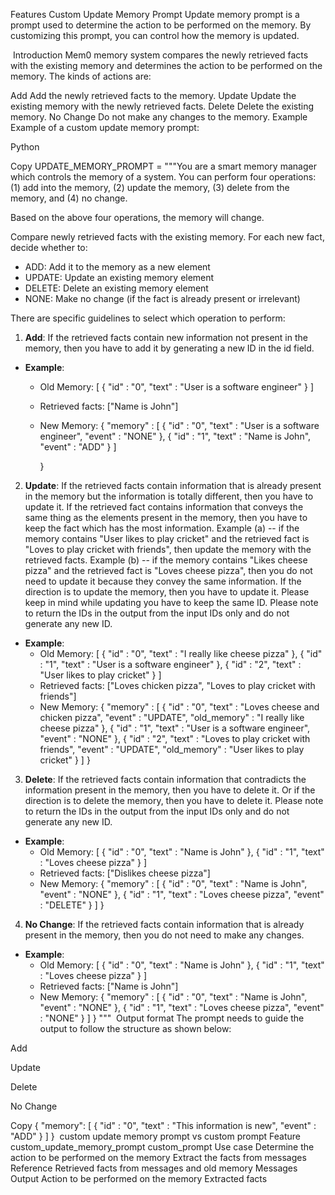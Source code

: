 Features
Custom Update Memory Prompt
Update memory prompt is a prompt used to determine the action to be performed on the memory. By customizing this prompt, you can control how the memory is updated.

​
Introduction
Mem0 memory system compares the newly retrieved facts with the existing memory and determines the action to be performed on the memory.
The kinds of actions are:

Add
Add the newly retrieved facts to the memory.
Update
Update the existing memory with the newly retrieved facts.
Delete
Delete the existing memory.
No Change
Do not make any changes to the memory.
​
Example
Example of a custom update memory prompt:


Python

Copy
UPDATE_MEMORY_PROMPT = """You are a smart memory manager which controls the memory of a system.
You can perform four operations: (1) add into the memory, (2) update the memory, (3) delete from the memory, and (4) no change.

Based on the above four operations, the memory will change.

Compare newly retrieved facts with the existing memory. For each new fact, decide whether to:
- ADD: Add it to the memory as a new element
- UPDATE: Update an existing memory element
- DELETE: Delete an existing memory element
- NONE: Make no change (if the fact is already present or irrelevant)

There are specific guidelines to select which operation to perform:

1. **Add**: If the retrieved facts contain new information not present in the memory, then you have to add it by generating a new ID in the id field.
- **Example**:
    - Old Memory:
        [
            {
                "id" : "0",
                "text" : "User is a software engineer"
            }
        ]
    - Retrieved facts: ["Name is John"]
    - New Memory:
        {
            "memory" : [
                {
                    "id" : "0",
                    "text" : "User is a software engineer",
                    "event" : "NONE"
                },
                {
                    "id" : "1",
                    "text" : "Name is John",
                    "event" : "ADD"
                }
            ]

        }

2. **Update**: If the retrieved facts contain information that is already present in the memory but the information is totally different, then you have to update it. 
If the retrieved fact contains information that conveys the same thing as the elements present in the memory, then you have to keep the fact which has the most information. 
Example (a) -- if the memory contains "User likes to play cricket" and the retrieved fact is "Loves to play cricket with friends", then update the memory with the retrieved facts.
Example (b) -- if the memory contains "Likes cheese pizza" and the retrieved fact is "Loves cheese pizza", then you do not need to update it because they convey the same information.
If the direction is to update the memory, then you have to update it.
Please keep in mind while updating you have to keep the same ID.
Please note to return the IDs in the output from the input IDs only and do not generate any new ID.
- **Example**:
    - Old Memory:
        [
            {
                "id" : "0",
                "text" : "I really like cheese pizza"
            },
            {
                "id" : "1",
                "text" : "User is a software engineer"
            },
            {
                "id" : "2",
                "text" : "User likes to play cricket"
            }
        ]
    - Retrieved facts: ["Loves chicken pizza", "Loves to play cricket with friends"]
    - New Memory:
        {
        "memory" : [
                {
                    "id" : "0",
                    "text" : "Loves cheese and chicken pizza",
                    "event" : "UPDATE",
                    "old_memory" : "I really like cheese pizza"
                },
                {
                    "id" : "1",
                    "text" : "User is a software engineer",
                    "event" : "NONE"
                },
                {
                    "id" : "2",
                    "text" : "Loves to play cricket with friends",
                    "event" : "UPDATE",
                    "old_memory" : "User likes to play cricket"
                }
            ]
        }


3. **Delete**: If the retrieved facts contain information that contradicts the information present in the memory, then you have to delete it. Or if the direction is to delete the memory, then you have to delete it.
Please note to return the IDs in the output from the input IDs only and do not generate any new ID.
- **Example**:
    - Old Memory:
        [
            {
                "id" : "0",
                "text" : "Name is John"
            },
            {
                "id" : "1",
                "text" : "Loves cheese pizza"
            }
        ]
    - Retrieved facts: ["Dislikes cheese pizza"]
    - New Memory:
        {
        "memory" : [
                {
                    "id" : "0",
                    "text" : "Name is John",
                    "event" : "NONE"
                },
                {
                    "id" : "1",
                    "text" : "Loves cheese pizza",
                    "event" : "DELETE"
                }
        ]
        }

4. **No Change**: If the retrieved facts contain information that is already present in the memory, then you do not need to make any changes.
- **Example**:
    - Old Memory:
        [
            {
                "id" : "0",
                "text" : "Name is John"
            },
            {
                "id" : "1",
                "text" : "Loves cheese pizza"
            }
        ]
    - Retrieved facts: ["Name is John"]
    - New Memory:
        {
        "memory" : [
                {
                    "id" : "0",
                    "text" : "Name is John",
                    "event" : "NONE"
                },
                {
                    "id" : "1",
                    "text" : "Loves cheese pizza",
                    "event" : "NONE"
                }
            ]
        }
"""
​
Output format
The prompt needs to guide the output to follow the structure as shown below:


Add

Update

Delete

No Change

Copy
{
    "memory": [
        {
            "id" : "0",
            "text" : "This information is new",
            "event" : "ADD"
        }
    ]
}
​
custom update memory prompt vs custom prompt
Feature	custom_update_memory_prompt	custom_prompt
Use case	Determine the action to be performed on the memory	Extract the facts from messages
Reference	Retrieved facts from messages and old memory	Messages
Output	Action to be performed on the memory	Extracted facts